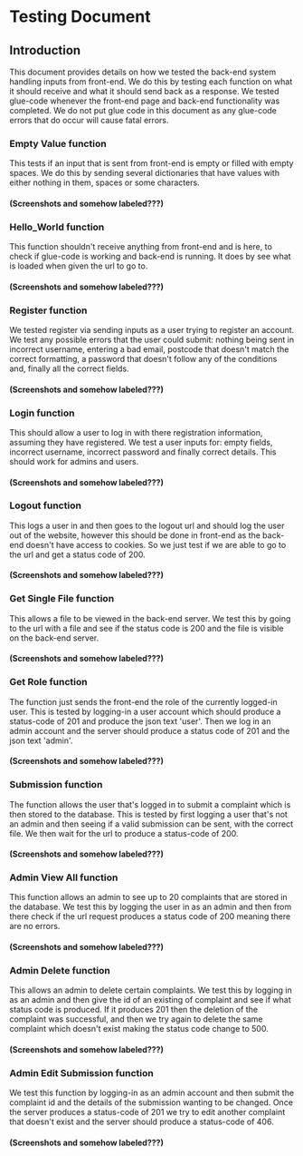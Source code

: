 # Testing Document

## Introduction
This document provides details on how we tested the back-end system
handling inputs from front-end. We do this by testing each function
on what it should receive and what it should send back as a response.
We tested glue-code whenever the front-end page and back-end functionality
was completed. We do not put glue code in this document as any glue-code
errors that do occur will cause fatal errors.

### Empty Value function
This tests if an input that is sent from front-end is empty or filled
with empty spaces. We do this by sending several dictionaries that
have values with either nothing in them, spaces or some characters.
#### (Screenshots and somehow labeled???)

### Hello_World function
This function shouldn't receive anything from front-end and is here,
to check if glue-code is working and back-end is running. It does by
see what is loaded when given the url to go to.
#### (Screenshots and somehow labeled???)

### Register function
We tested register via sending inputs as a user trying to register
an account. We test any possible errors that the user could submit:
nothing being sent in incorrect username, entering a bad email,
postcode that doesn't match the correct formatting, a password that
doesn't follow any of the conditions and, finally all the correct fields.
#### (Screenshots and somehow labeled???)

### Login function
This should allow a user to log in with there registration information,
assuming they have registered. We test a user inputs for: empty fields,
incorrect username, incorrect password and finally correct details. This
should work for admins and users.
#### (Screenshots and somehow labeled???)

### Logout function
This logs a user in and then goes to the logout url and should log the
user out of the website, however this should be done in front-end as
the back-end doesn't have access to cookies. So we just test if we are
able to go to the url and get a status code of 200.
#### (Screenshots and somehow labeled???)

### Get Single File function
This allows a file to be viewed in the back-end server. We test this by
going to the url with a file and see if the status code is 200 and the
file is visible on the back-end server.
#### (Screenshots and somehow labeled???)

### Get Role function
The function just sends the front-end the role of the currently
logged-in user. This is tested by logging-in a user account which
should produce a status-code of 201 and produce the json text 'user'.
Then we log in an admin account and the server should produce a status
code of 201 and the json text 'admin'.
#### (Screenshots and somehow labeled???)

### Submission function
The function allows the user that's logged in to submit a complaint
which is then stored to the database. This is tested by first logging
a user that's not an admin and then seeing if a valid submission can
be sent, with the correct file. We then wait for the url to produce
a status-code of 200.
#### (Screenshots and somehow labeled???)

### Admin View All function
This function allows an admin to see up to 20 complaints that are
stored in the database. We test this by logging the user in as an
admin and then from there check if the url request produces a status
code of 200 meaning there are no errors.
#### (Screenshots and somehow labeled???)

### Admin Delete function
This allows an admin to delete certain complaints. We test this by
logging in as an admin and then give the id of an existing of complaint
and see if what status code is produced. If it produces 201 then the
deletion of the complaint was successful, and then we try again to delete
the same complaint which doesn't exist making the status code change to 500.
#### (Screenshots and somehow labeled???)

### Admin Edit Submission function
We test this function by logging-in as an admin account and then submit
the complaint id and the details of the submission wanting to be changed.
Once the server produces a status-code of 201 we try to edit another complaint
that doesn't exist and the server should produce a status-code of 406.
#### (Screenshots and somehow labeled???)